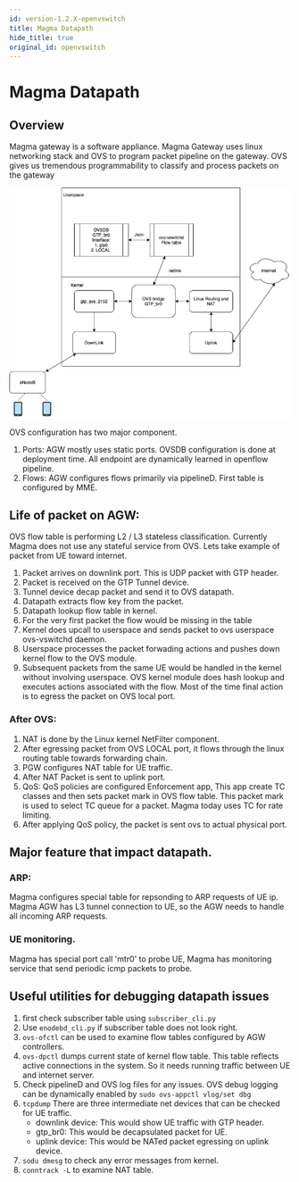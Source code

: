 ```yaml
---
id: version-1.2.X-openvswitch
title: Magma Datapath
hide_title: true
original_id: openvswitch
---
```

# Magma Datapath
## Overview
Magma gateway is a software appliance. Magma Gateway uses linux networking stack and OVS to program packet pipeline on the gateway. OVS gives us tremendous programmability to classify and process packets on the gateway

![datapath components](https://github.com/facebookincubator/magma/blob/master/docs/readmes/assets/AGW-OVS.png?raw=true)

OVS configuration has two major component.
1. Ports: AGW mostly uses static ports. OVSDB configuration is done at deployment time. All endpoint are dynamically learned in openflow pipeline.
2. Flows: AGW configures flows primarily via pipelineD. First table is configured by MME.

## Life of packet on AGW:
OVS flow table is performing L2 / L3 stateless classification. Currently Magma does not use any stateful service from OVS. Lets take example of packet from UE toward internet.
1. Packet arrives on downlink port. This is UDP packet with GTP header.
2. Packet is received on the GTP Tunnel device.
3. Tunnel device decap packet and send it to OVS datapath.
4. Datapath extracts flow key from the packet.
5. Datapath lookup flow table in kernel.
6. For the very first packet the flow would be missing in the table
7. Kernel does upcall to userspace and sends packet to ovs userspace ovs-vswitchd daemon.
8. Userspace processes the packet forwading actions and pushes down kernel flow to the OVS module.
9. Subsequent packets from the same UE would be handled in the kernel without involving userspace. OVS kernel module does hash lookup and executes actions associated with the flow. Most of the time final action is to egress the packet on OVS local port.

### After OVS:
1. NAT is done by the Linux kernel NetFilter component.
2. After egressing packet from OVS LOCAL port, it flows through the linux routing table towards forwarding chain.
3. PGW configures NAT table for UE traffic.
4. After NAT Packet is sent to uplink port.
5. QoS: QoS policies are configured Enforcement app, This app create TC classes and then sets packet mark in OVS flow table. This packet mark is used to select TC queue for a packet. Magma today uses TC for rate limiting.
6. After applying QoS policy, the packet is sent ovs to actual physical port.

## Major feature that impact datapath.
### ARP:
Magma configures special table for repsonding to ARP requests of UE ip. Magma AGW has L3 tunnel connection to UE, so the AGW needs to handle all incoming ARP requests.

### UE monitoring.
Magma has special port call 'mtr0' to probe UE, Magma has monitoring service that send periodic icmp packets to probe.

## Useful utilities for debugging datapath issues
1. first check subscriber table using `subscriber_cli.py`
2. Use `enodebd_cli.py` if subscriber table does not look right.
3. `ovs-ofctl` can be used to examine flow tables configured by AGW controllers.
4. `ovs-dpctl` dumps current state of kernel flow table. This table reflects active connections in the system. So it needs running traffic between UE and internet server.
5. Check pipelineD and OVS log files for any issues. OVS debug logging can be dynamically enabled by `sudo ovs-appctl vlog/set dbg`
6. `tcpdump` There are three intermediate net devices that can be checked for UE traffic.
    - downlink device: This would show UE traffic with GTP header.
    - gtp_br0: This would be decapsulated packet for UE.
    - uplink device: This would be NATed packet egressing on uplink device.
7. `sodu dmesg` to check any error messages from kernel.
8. `conntrack -L` to examine NAT table.
